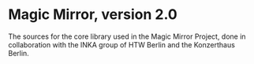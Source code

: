 # Magic Mirror, version 2.0

The sources for the core library used in the Magic Mirror Project, done in collaboration with the INKA group of HTW Berlin and the Konzerthaus Berlin.
